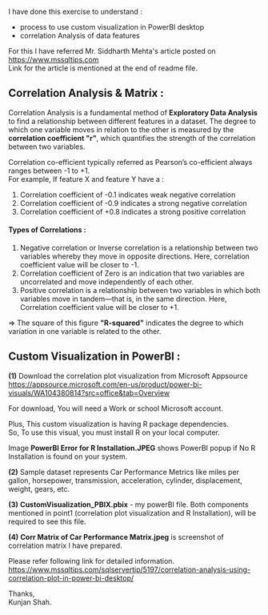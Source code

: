 I have done this exercise to understand :<br />
- process to use custom visualization in PowerBI desktop<br />
- correlation Analysis of data features<br />

For this I have referred Mr. Siddharth Mehta's article posted on https://www.mssqltips.com<br />
Link for the article is mentioned at the end of readme file.

## Correlation Analysis & Matrix :<br />
Correlation Analysis is a fundamental method of **Exploratory Data Analysis** to find a relationship between different features in a dataset. The degree to which one variable moves in relation to the other is measured by the **correlation coefficient "r"**, which quantifies the strength of the correlation between two variables.<br />

Correlation co-efficient typically referred as Pearson’s co-efficient always ranges between -1 to +1.<br />
For example, If feature X and feature Y have a :<br />
1. Correlation coefficient of -0.1 indicates weak negative correlation<br />
2. Correlation coefficient of -0.9 indicates a strong negative correlation<br />
3. Correlation coefficient of +0.8 indicates a strong positive correlation<br />

#### Types of Correlations :
1. Negative correlation or Inverse correlation is a relationship between two variables whereby they move in opposite directions. Here, correlation coefficient value will be closer to -1.<br />
2. Correlation coefficient of Zero is an indication that two variables are uncorrelated and move independently of each other.<br />
3. Positive correlation is a relationship between two variables in which both variables move in tandem—that is, in the same direction. Here, Correlation coefficient value will be closer to +1.<br />

=> The square of this figure **"R-squared"** indicates the degree to which variation in one variable is related to the other.

## Custom Visualization in PowerBI :<br />

**(1)** Download the correlation plot visualization from Microsoft Appsource<br />
https://appsource.microsoft.com/en-us/product/power-bi-visuals/WA104380814?src=office&tab=Overview<br />

For download,  You will need a Work or school Microsoft account.<br />

Plus, This custom visualization is having R package dependencies.<br />
So, To use this visual, you must install R on your local computer.<br />

Image **PowerBI Error for R Installation.JPEG** shows PowerBI popup if No R Installation is found on your system.<br />

**(2)** Sample dataset represents Car Performance Metrics like miles per gallon, horsepower, transmission, acceleration, cylinder, displacement, weight, gears, etc.<br />

**(3)** **CustomVisualization_PBIX.pbix** - my powerBI file. Both components mentioned in point1 (correlation plot visualization and R Installation), will be required to see this file. 

**(4)** **Corr Matrix of Car Performance Matrix.jpeg** is screenshot of correlation matrix I have prepared.

Please refer following link for detailed information.<br />
https://www.mssqltips.com/sqlservertip/5197/correlation-analysis-using-correlation-plot-in-power-bi-desktop/<br />

Thanks,<br />
Kunjan Shah.






